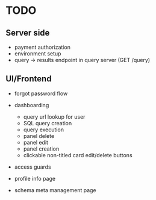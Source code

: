 # TODO

## Server side

 * payment authorization
 * environment setup
 * query -> results endpoint in query server (GET /query)
 
## UI/Frontend

 * forgot password flow
 * dashboarding
   * query url lookup for user
   * SQL query creation
   * query execution
   * panel delete
   * panel edit
   * panel creation
   * clickable non-titled card edit/delete buttons 

 * access guards
 * profile info page
 * schema meta management page